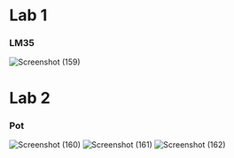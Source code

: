 # Lab 1 
### LM35

![Screenshot (159)](https://github.com/alaawahba13/MasterEmbeddedSystems/assets/101985923/4065122e-83d3-43e9-923c-4b485f8dfda9)

# Lab 2 
### Pot
![Screenshot (160)](https://github.com/alaawahba13/MasterEmbeddedSystems/assets/101985923/1e5a05f4-7d43-4bdf-a3c5-b757fc68b316)
![Screenshot (161)](https://github.com/alaawahba13/MasterEmbeddedSystems/assets/101985923/f8188999-d351-4794-b70a-7453939ad8ac)
![Screenshot (162)](https://github.com/alaawahba13/MasterEmbeddedSystems/assets/101985923/e748eb06-8d04-40b4-8117-04b602733f0f)
